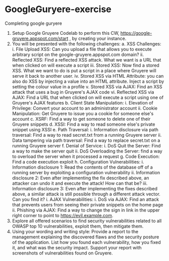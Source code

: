 # GoogleGuryere-exercise
Completing google guryere

1. Setup Google Gruyere Codelab to perform this CW, https://google-gruyere.appspot.com/start ,
by creating your instance.
2. You will be presented with the following challenges:
a. XSS Challenges:
i. File Upload XSS: Can you upload a file that allows you to execute arbitrary
script on the google-gruyere.appspot.com domain?
ii. Reflected XSS: Find a reflected XSS attack. What we want is a URL that when
clicked on will execute a script
iii. Stored XSS: Now find a stored XSS. What we want to do is put a script in a place
where Gruyere will serve it back to another user.
iv. Stored XSS via HTML Attribute: you can also do XSS by injecting a value into an
HTML attribute. Inject a script by setting the colour value in a profile
v. Stored XSS via AJAX: Find an XSS attack that uses a bug in Gruyere's AJAX code
vi. Reflected XSS via AJAX: Find a URL that when clicked on will execute a script
using one of Gruyere's AJAX features
b. Client State Manipulation:
i. Elevation of Privilege: Convert your account to an administrator account
ii. Cookie Manipulation: Get Gruyere to issue you a cookie for someone else's
account
c. XSRF: Find a way to get someone to delete one of their Gruyere snippets
d. XSSI: Find a way to read someone else's private snippet using XSSI
e. Path Traversal:
i. Information disclosure via path traversal: Find a way to read secret.txt from a
running Gruyere server
ii. Data tampering via path traversal: Find a way to replace secret.txt on a running
Gruyere server
f. Denial of Service:
i. DoS Quit the Server: Find a way to make the server quit
ii. DoS Overloading the Server: find a way to overload the server when it
processed a request
g. Code Execution: Find a code execution exploit
h. Configuration Vulnerabilities:
i. Information disclosure 1: Read the contents of the database off of a running
server by exploiting a configuration vulnerability
ii. Information disclosure 2: Even after implementing the fix described above, an
attacker can undo it and execute the attack! How can that be?
iii. Information disclosure 3: Even after implementing the fixes described above, a
similar attack is still possible through a different attack vector. Can you find it?
i. AJAX Vulnerabilities:
i. DoS via AJAX: Find an attack that prevents users from seeing their private
snippets on the home page
ii. Phishing via AJAX: Find a way to change the sign in link in the upper right
corner to point to https://evil.example.com.
3. Explore all offered scenarios to find security vulnerabilities related to all OWASP top 10
vulnerabilities, exploit them, then mitigate them.
4. Using your wording and writing style: Provide a report to the management explaining the
discovered flaws and the security posture of the application. List how you found each
vulnerability, how you fixed it, and what was the security impact. Support your report with
screenshots of vulnerabilities found on Gruyere.
